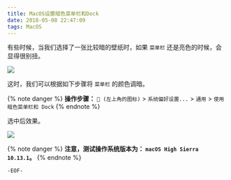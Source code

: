 ```yaml
---
title: MacOS设置暗色菜单栏和Dock
date: 2018-05-08 22:47:09
tags: MacOS
---
```


有些时候，当我们选择了一张比较暗的壁纸时，如果 `菜单栏` 还是亮色的时候，会显得很别扭。

![](/images/markdown-img-paste-20180508225855479.png)

这时，我们可以根据如下步骤将 `菜单栏` 的颜色调暗。

{% note danger %}
**操作步骤：** ` (左上角的图标)` > `系统偏好设置...` > `通用` > `使用暗色菜单栏和 Dock`
{% endnote %}

选中后效果。

![](/images/markdown-img-paste-20180508225925615.png)

{% note danger %}
**注意，测试操作系统版本为： `macOS High Sierra 10.13.1`。**
{% endnote %}

`-EOF-`
